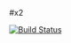#x2

[![Build Status](https://travis-ci.org/BelolipeckiyVlad/x-2-dopusk.svg?branch=master)](https://travis-ci.org/BelolipeckiyVlad/x-2-dopusk)
